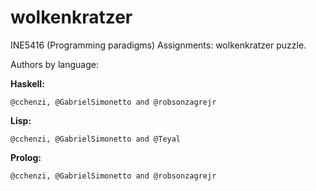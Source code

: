 # wolkenkratzer

INE5416 (Programming paradigms) Assignments: wolkenkratzer puzzle.


    
Authors by language:

<b>Haskell:</b>
    
    @cchenzi, @GabrielSimonetto and @robsonzagrejr
    
<b>Lisp:</b>
    
    @cchenzi, @GabrielSimonetto and @Teyal
    
<b>Prolog:</b>
    
    @cchenzi, @GabrielSimonetto and @robsonzagrejr

